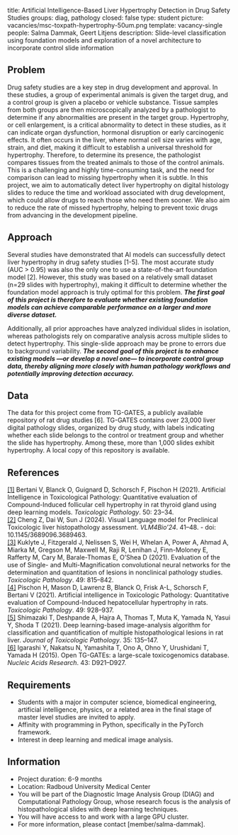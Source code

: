 title: Artificial Intelligence-Based Liver Hypertrophy Detection in Drug Safety Studies
groups: diag, pathology
closed: false
type: student 
picture: vacancies/msc-toxpath-hypertrophy-50um.png
template: vacancy-single
people: Salma Dammak, Geert Litjens
description: Slide-level classification using foundation models and exploration of a novel architecture to incorporate control slide information

## Problem 

Drug safety studies are a key step in drug development and approval.
In these studies, a group of experimental animals is given the target drug, and a control group is given a placebo or vehicle substance. 
Tissue samples from both groups are then microscopically analyzed by a pathologist to determine if any abnormalities are present in the target group. 
Hypertrophy, or cell enlargement, is a critical abnormality to detect in these studies, as it can indicate organ dysfunction, hormonal disruption or early carcinogenic effects. 
It often occurs in the liver, where normal cell size varies with age, strain, and diet, making it difficult to establish a universal threshold for hypertrophy. 
Therefore, to determine its presence, the pathologist compares tissues from the treated animals to those of the control animals. 
This is a challenging and highly time-consuming task, and the need for comparison can lead to missing hypertrophy when it is subtle. 
In this project, we aim to automatically detect liver hypertrophy on digital histology slides to reduce the time and workload associated with drug development, which could allow drugs to reach those who need them sooner. 
We also aim to reduce the rate of missed hypertrophy, helping to prevent toxic drugs from advancing in the development pipeline.

## Approach

Several studies have demonstrated that AI models can successfully detect liver hypertrophy in drug safety studies [1-5]. 
The most accurate study (AUC > 0.95) was also the only one to use a state-of-the-art foundation model [2]. 
However, this study was based on a relatively small dataset (n=29 slides with hypertrophy), making it difficult to determine whether the foundation model approach is truly optimal for this problem. 
***The first goal of this project is therefore to evaluate whether existing foundation models can achieve comparable performance on a larger and more diverse dataset.***

Additionally, all prior approaches have analyzed individual slides in isolation, whereas pathologists rely on comparative analysis across multiple slides to detect hypertrophy. 
This single-slide approach may be prone to errors due to background variability. 
***The second goal of this project is to enhance existing models —or develop a novel one— to incorporate control group data, thereby aligning more closely with human pathology workflows and potentially improving detection accuracy.***

## Data 

The data for this project come from TG-GATES, a publicly available repository of rat drug studies [6]. 
TG-GATES contains over 23,000 liver digital pathology slides, organized by drug study, with labels indicating whether each slide belongs to the control or treatment group and whether the slide has hypertrophy. 
Among these, more than 1,000 slides exhibit hypertrophy.
A local copy of this repository is available.

## References

[[1]](https://journals.sagepub.com/doi/10.1177/01926233211052010) Bertani V, Blanck O, Guignard D, Schorsch F, Pischon H (2021). Artificial Intelligence in Toxicological Pathology: Quantitative evaluation of Compound-Induced follicular cell hypertrophy in rat thyroid gland using deep learning models. _Toxicologic Pathology_. 50: 23–34.  
[[2]](https://dl.acm.org/doi/10.1145/3689096.3689463) Cheng Z, Dai W, Sun J (2024). Visual Language model for Preclinical Toxicologic liver histopathology assessment. _VLM4Bio’24_. 41–48. - doi: 10.1145/3689096.3689463.  
[[3]](https://journals.sagepub.com/doi/10.1177/0192623320986423) Kuklyte J, Fitzgerald J, Nelissen S, Wei H, Whelan A, Power A, Ahmad A, Miarka M, Gregson M, Maxwell M, Raji R, Lenihan J, Finn-Moloney E, Rafferty M, Cary M, Barale-Thomas E, O’Shea D (2021). Evaluation of the use of Single- and Multi-Magnification convolutional neural networks for the determination and quantitation of lesions in nonclinical pathology studies. _Toxicologic Pathology_. 49: 815–842.   
[[4]](https://journals.sagepub.com/doi/10.1177/0192623320983244) Pischon H, Mason D, Lawrenz B, Blanck O, Frisk A-L, Schorsch F, Bertani V (2021). Artificial intelligence in Toxicologic Pathology: Quantitative evaluation of Compound-Induced hepatocellular hypertrophy in rats. _Toxicologic Pathology_. 49: 928–937.  
[[5]](https://www.jstage.jst.go.jp/article/tox/35/2/35_2021-0053/_article) Shimazaki T, Deshpande A, Hajra A, Thomas T, Muta K, Yamada N, Yasui Y, Shoda T (2021). Deep learning-based image-analysis algorithm for classification and quantification of multiple histopathological lesions in rat liver. _Journal of Toxicologic Pathology_. 35: 135–147.  
[[6]](https://doi.org/10.1093/nar/gku955) Igarashi Y, Nakatsu N, Yamashita T, Ono A, Ohno Y, Urushidani T, Yamada H (2015). Open TG-GATEs: a large-scale toxicogenomics database. _Nucleic Acids Research_. 43: D921–D927.  

## Requirements 

- Students with a major in computer science, biomedical engineering, artificial intelligence, physics, or a related area in the final stage of master level studies are invited to apply.
- Affinity with programming in Python, specifically in the PyTorch framework.
- Interest in deep learning and medical image analysis. 

## Information 

- Project duration: 6-9 months 
- Location: Radboud University Medical Center 
- You will be part of the Diagnostic Image Analysis Group (DIAG) and Computational Pathology Group, whose research focus is the analysis of histopathological slides with deep learning techniques. 
- You will have access to and work with a large GPU cluster.
- For more information, please contact [member/salma-dammak].
